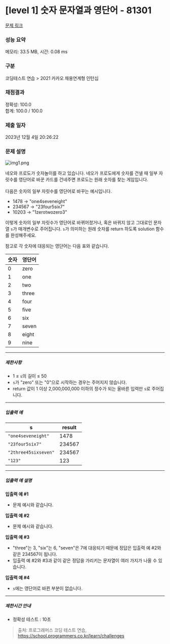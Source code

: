# [level 1] 숫자 문자열과 영단어 - 81301 

[문제 링크](https://school.programmers.co.kr/learn/courses/30/lessons/81301?language=javascript) 

### 성능 요약

메모리: 33.5 MB, 시간: 0.08 ms

### 구분

코딩테스트 연습 > 2021 카카오 채용연계형 인턴십

### 채점결과

정확성: 100.0<br/>합계: 100.0 / 100.0

### 제출 일자

2023년 12월 4일 20:26:22

### 문제 설명

<p><img src="https://grepp-programmers.s3.ap-northeast-2.amazonaws.com/files/production/d31cb063-4025-4412-8cbc-6ac6909cf93e/img1.png" title="" alt="img1.png"></p>

<p>네오와 프로도가 숫자놀이를 하고 있습니다. 네오가 프로도에게 숫자를 건넬 때 일부 자릿수를 영단어로 바꾼 카드를 건네주면 프로도는 원래 숫자를 찾는 게임입니다.<br><br>
다음은 숫자의 일부 자릿수를 영단어로 바꾸는 예시입니다.</p>

<ul>
<li>1478 → "one4seveneight"</li>
<li>234567 → "23four5six7"</li>
<li>10203 → "1zerotwozero3"</li>
</ul>

<p>이렇게 숫자의 일부 자릿수가 영단어로 바뀌어졌거나, 혹은 바뀌지 않고 그대로인 문자열 <code>s</code>가 매개변수로 주어집니다. <code>s</code>가 의미하는 원래 숫자를 return 하도록 solution 함수를 완성해주세요.</p>

<p>참고로 각 숫자에 대응되는 영단어는 다음 표와 같습니다.</p>
<table class="table">
        <thead><tr>
<th>숫자</th>
<th>영단어</th>
</tr>
</thead>
        <tbody><tr>
<td>0</td>
<td>zero</td>
</tr>
<tr>
<td>1</td>
<td>one</td>
</tr>
<tr>
<td>2</td>
<td>two</td>
</tr>
<tr>
<td>3</td>
<td>three</td>
</tr>
<tr>
<td>4</td>
<td>four</td>
</tr>
<tr>
<td>5</td>
<td>five</td>
</tr>
<tr>
<td>6</td>
<td>six</td>
</tr>
<tr>
<td>7</td>
<td>seven</td>
</tr>
<tr>
<td>8</td>
<td>eight</td>
</tr>
<tr>
<td>9</td>
<td>nine</td>
</tr>
</tbody>
      </table>
<hr>

<h5>제한사항</h5>

<ul>
<li>1 ≤ <code>s</code>의 길이 ≤ 50</li>
<li><code>s</code>가 "zero" 또는 "0"으로 시작하는 경우는 주어지지 않습니다.</li>
<li>return 값이 1 이상 2,000,000,000 이하의 정수가 되는 올바른 입력만 <code>s</code>로 주어집니다.</li>
</ul>

<hr>

<h5>입출력 예</h5>
<table class="table">
        <thead><tr>
<th>s</th>
<th>result</th>
</tr>
</thead>
        <tbody><tr>
<td><code>"one4seveneight"</code></td>
<td>1478</td>
</tr>
<tr>
<td><code>"23four5six7"</code></td>
<td>234567</td>
</tr>
<tr>
<td><code>"2three45sixseven"</code></td>
<td>234567</td>
</tr>
<tr>
<td><code>"123"</code></td>
<td>123</td>
</tr>
</tbody>
      </table>
<hr>

<h5>입출력 예 설명</h5>

<p><strong>입출력 예 #1</strong></p>

<ul>
<li>문제 예시와 같습니다.</li>
</ul>

<p><strong>입출력 예 #2</strong></p>

<ul>
<li>문제 예시와 같습니다.</li>
</ul>

<p><strong>입출력 예 #3</strong></p>

<ul>
<li>"three"는 3, "six"는 6, "seven"은 7에 대응되기 때문에 정답은 입출력 예 #2와 같은 234567이 됩니다.</li>
<li>입출력 예 #2와 #3과 같이 같은 정답을 가리키는 문자열이 여러 가지가 나올 수 있습니다.</li>
</ul>

<p><strong>입출력 예 #4</strong></p>

<ul>
<li><code>s</code>에는 영단어로 바뀐 부분이 없습니다.</li>
</ul>

<hr>

<h5>제한시간 안내</h5>

<ul>
<li>정확성 테스트 : 10초</li>
</ul>


> 출처: 프로그래머스 코딩 테스트 연습, https://school.programmers.co.kr/learn/challenges